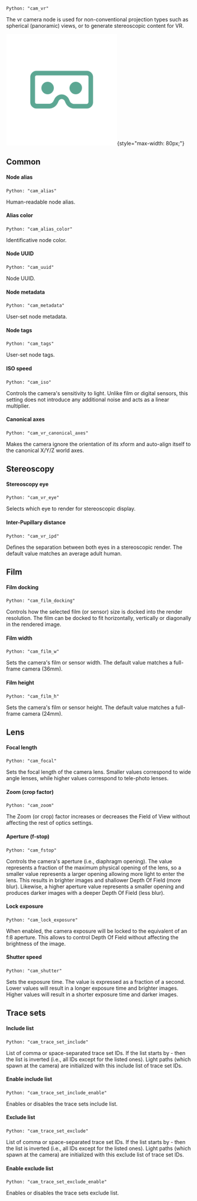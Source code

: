 `Python: "cam_vr"`

The vr camera node is used for non-conventional projection types such as spherical (panoramic) views, or to generate stereoscopic content for VR.

![Icon](cam_vr_swatch.png "Icon"){style="max-width: 80px;"}

## Common

#### Node alias
`Python: "cam_alias"`

Human-readable node alias.

#### Alias color
`Python: "cam_alias_color"`

Identificative node color.

#### Node UUID
`Python: "cam_uuid"`

Node UUID.

#### Node metadata
`Python: "cam_metadata"`

User-set node metadata.

#### Node tags
`Python: "cam_tags"`

User-set node tags.

#### ISO speed
`Python: "cam_iso"`

Controls the camera's sensitivity to light. Unlike film or digital sensors, this setting does not introduce any additional noise and acts as a linear multiplier.

#### Canonical axes
`Python: "cam_vr_canonical_axes"`

Makes the camera ignore the orientation of its xform and auto-align itself to the canonical X/Y/Z world axes.

## Stereoscopy

#### Stereoscopy eye
`Python: "cam_vr_eye"`

Selects which eye to render for stereoscopic display.

#### Inter-Pupillary distance
`Python: "cam_vr_ipd"`

Defines the separation between both eyes in a stereoscopic render. The default value matches an average adult human.

## Film

#### Film docking
`Python: "cam_film_docking"`

Controls how the selected film (or sensor) size is docked into the render resolution. The film can be docked to fit horizontally, vertically or diagonally in the rendered image.

#### Film width
`Python: "cam_film_w"`

Sets the camera's film or sensor width. The default value matches a full-frame camera (36mm).

#### Film height
`Python: "cam_film_h"`

Sets the camera's film or sensor height. The default value matches a full-frame camera (24mm).

## Lens

#### Focal length
`Python: "cam_focal"`

Sets the focal length of the camera lens. Smaller values correspond to wide angle lenses, while higher values correspond to tele-photo lenses.

#### Zoom (crop factor)
`Python: "cam_zoom"`

The Zoom (or crop) factor increases or decreases the Field of View without affecting the rest of optics settings.

#### Aperture (f-stop)
`Python: "cam_fstop"`

Controls the camera's aperture (i.e., diaphragm opening). The value represents a fraction of the maximum physical opening of the lens, so a smaller value represents a larger opening allowing more light to enter the lens. This results in brighter images and shallower Depth Of Field (more blur). Likewise, a higher aperture value represents a smaller opening and produces darker images with a deeper Depth Of Field (less blur).

#### Lock exposure
`Python: "cam_lock_exposure"`

When enabled, the camera exposure will be locked to the equivalent of an f:8 aperture. This allows to control Depth Of Field without affecting the brightness of the image.

#### Shutter speed
`Python: "cam_shutter"`

Sets the exposure time. The value is expressed as a fraction of a second. Lower values will result in a longer exposure time and brighter images. Higher values will result in a shorter exposure time and darker images.

## Trace sets

#### Include list
`Python: "cam_trace_set_include"`

List of comma or space-separated trace set IDs. If the list starts by - then the list is inverted (i.e., all IDs except for the listed ones). Light paths (which spawn at the camera) are initialized with this include list of trace set IDs.

#### Enable include list
`Python: "cam_trace_set_include_enable"`

Enables or disables the trace sets include list.

#### Exclude list
`Python: "cam_trace_set_exclude"`

List of comma or space-separated trace set IDs. If the list starts by - then the list is inverted (i.e., all IDs except for the listed ones). Light paths (which spawn at the camera) are initialized with this exclude list of trace set IDs.

#### Enable exclude list
`Python: "cam_trace_set_exclude_enable"`

Enables or disables the trace sets exclude list.

